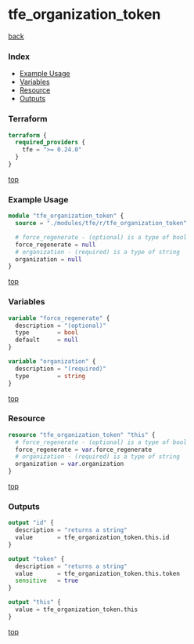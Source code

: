 # tfe_organization_token

[back](../tfe.md)

### Index

- [Example Usage](#example-usage)
- [Variables](#variables)
- [Resource](#resource)
- [Outputs](#outputs)

### Terraform

```terraform
terraform {
  required_providers {
    tfe = ">= 0.24.0"
  }
}
```

[top](#index)

### Example Usage

```terraform
module "tfe_organization_token" {
  source = "./modules/tfe/r/tfe_organization_token"

  # force_regenerate - (optional) is a type of bool
  force_regenerate = null
  # organization - (required) is a type of string
  organization = null
}
```

[top](#index)

### Variables

```terraform
variable "force_regenerate" {
  description = "(optional)"
  type        = bool
  default     = null
}

variable "organization" {
  description = "(required)"
  type        = string
}
```

[top](#index)

### Resource

```terraform
resource "tfe_organization_token" "this" {
  # force_regenerate - (optional) is a type of bool
  force_regenerate = var.force_regenerate
  # organization - (required) is a type of string
  organization = var.organization
}
```

[top](#index)

### Outputs

```terraform
output "id" {
  description = "returns a string"
  value       = tfe_organization_token.this.id
}

output "token" {
  description = "returns a string"
  value       = tfe_organization_token.this.token
  sensitive   = true
}

output "this" {
  value = tfe_organization_token.this
}
```

[top](#index)